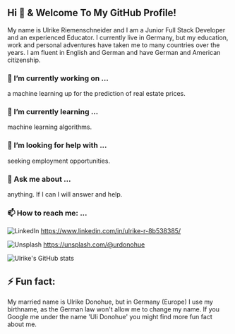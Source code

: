 ## Hi 👋 & Welcome To My GitHub Profile!

My name is Ulrike Riemenschneider and I am a Junior Full Stack Developer and an experienced Educator. I currently live in Germany, but my education, work and personal adventures have taken me to many countries over the years. I am fluent in English and German and have German and American citizenship. 

### 🔭 I’m currently working on ...
a machine learning up for the prediction of real estate prices.

### 🌱 I’m currently learning ... 
machine learning algorithms.

### 🤔 I’m looking for help with ...
seeking employment opportunities.

### 💬 Ask me about ...
anything. If I can I will answer and help.

### 📫 How to reach me: ...
![LinkedIn](https://img.shields.io/badge/LinkedIn-0077B5?style=for-the-badge&logo=linkedin&logoColor=white) 
https://www.linkedin.com/in/ulrike-r-8b538385/

![Unsplash](https://img.shields.io/badge/Unsplash-00000?style=for-the-badge&logo=unsplash&logoColor=white)
https://unsplash.com/@urdonohue

![Ulrike's GitHub stats](https://github-readme-stats.vercel.app/api?username=URiem&show_icons=true&theme=transparent&hide=contribs,prs)
  
## ⚡ Fun fact: 
My married name is Ulrike Donohue, but in Germany (Europe) I use my birthname, as the German law won't allow me to change my name. If you Google me under the name 'Uli Donohue' you might find more fun fact about me.

